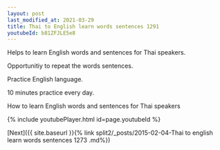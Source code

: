 ```yaml
---
layout: post
last_modified_at: 2021-03-29
title: Thai to English learn words sentences 1291 
youtubeId: b81ZFJLE5e8
---
```

 
 
Helps to learn English words and sentences for Thai speakers.

Opportunitiy to repeat the words sentences. 

Practice English language. 
 
10 minutes practice every day. 
 
How to learn English words and sentences for Thai speakers 
 
{% include youtubePlayer.html id=page.youtubeId %}
 
 
[Next]({{ site.baseurl }}{% link  split2/_posts/2015-02-04-Thai to english learn words sentences 1273 .md%})
 

